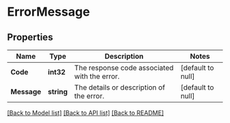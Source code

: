 # ErrorMessage

## Properties
Name | Type | Description | Notes
------------ | ------------- | ------------- | -------------
**Code** | **int32** | The response code associated with the error. | [default to null]
**Message** | **string** | The details or description of the error. | [default to null]

[[Back to Model list]](../README.md#documentation-for-models) [[Back to API list]](../README.md#documentation-for-api-endpoints) [[Back to README]](../README.md)

